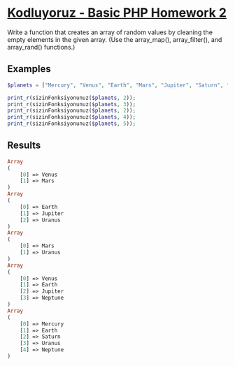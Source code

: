 # [Kodluyoruz - Basic PHP Homework 2](https://academy.patika.dev/tr/courses/php-temel/php-dizi-odev)

Write a function that creates an array of random values by cleaning the empty elements in the given array. (Use the array_map(), array_filter(), and array_rand() functions.)

## Examples

```php
$planets = ["Mercury", "Venus", "Earth", "Mars", "Jupiter", "Saturn", "Uranus", "Neptune", "", "", NULL];

print_r(sizinFonksiyonunuz($planets, 2));
print_r(sizinFonksiyonunuz($planets, 3));
print_r(sizinFonksiyonunuz($planets, 2));
print_r(sizinFonksiyonunuz($planets, 4));
print_r(sizinFonksiyonunuz($planets, 5));
```

## Results

```php
Array
(
    [0] => Venus
    [1] => Mars
)
Array
(
    [0] => Earth
    [1] => Jupiter
    [2] => Uranus
)
Array
(
    [0] => Mars
    [1] => Uranus
)
Array
(
    [0] => Venus
    [1] => Earth
    [2] => Jupiter
    [3] => Neptune
)
Array
(
    [0] => Mercury
    [1] => Earth
    [2] => Saturn
    [3] => Uranus
    [4] => Neptune
)
```